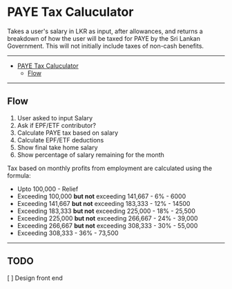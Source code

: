 # PAYE Tax Caluculator

Takes a user's salary in LKR as input, after allowances, and returns a breakdown of how the user will be taxed for PAYE by the Sri Lankan Government. This will not initially include taxes of non-cash benefits.

---
- [PAYE Tax Caluculator](#paye-tax-caluculator)
	- [Flow](#flow)
---

## Flow
  1. User asked to input Salary
  2. Ask if EPF/ETF contributor?
  3. Calculate PAYE tax based on salary
  4. Calculate EPF/ETF deductions
  5. Show final take home salary
  6. Show percentage of salary remaining for the month


Tax based on monthly profits from employment are calculated using the formula:
- Upto 100,000											-	Relief
- Exceeding 100,000 **but not** exceeding 141,667		-	6% - 6000
- Exceeding 141,667 **but not** exceeding 183,333		-	12% - 14500
- Exceeding 183,333 **but not** exceeding 225,000		-	18% - 25,500
- Exceeding 225,000 **but not** exceeding 266,667		-	24% - 39,000
- Exceeding 266,667 **but not** exceeding 308,333		-	30% - 55,000
- Exceeding 308,333										-	36% - 73,500

---
## TODO
  [ ] Design front end
